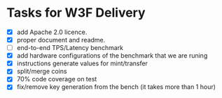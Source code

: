 Tasks for W3F Delivery
=========================

- [x] add Apache 2.0 licence.
- [x] proper document and readme.
- [ ] end-to-end TPS/Latency benchmark
- [x] add hardware configurations of the benchmark that we are runing
- [x] instructions generate values for mint/transfer 
- [x] split/merge coins
- [x] 70% code coverage on test
- [x] fix/remove key generation from the bench (it takes more than 1 hour)
